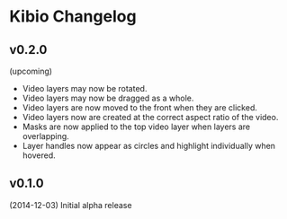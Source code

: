 # Kibio Changelog

## v0.2.0
(upcoming)

- Video layers may now be rotated.
- Video layers may now be dragged as a whole.
- Video layers are now moved to the front when they are clicked.
- Video layers now are created at the correct aspect ratio of the video. 
- Masks are now applied to the top video layer when layers are overlapping.
- Layer handles now appear as circles and highlight individually when hovered.

## v0.1.0 
(2014-12-03) Initial alpha release